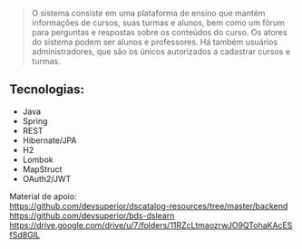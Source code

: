 > O sistema consiste em uma plataforma de ensino que mantém informações de cursos, suas turmas e alunos, bem como um fórum para perguntas e respostas sobre os conteúdos do curso. Os atores do sistema podem ser alunos e professores. Há também usuários administradores, que são os únicos autorizados a cadastrar cursos e turmas.


## Tecnologias:
- Java
- Spring
- REST
- Hibernate/JPA
- H2
- Lombok
- MapStruct
- OAuth2/JWT

Material de apoio:</br>
https://github.com/devsuperior/dscatalog-resources/tree/master/backend </br>
https://github.com/devsuperior/bds-dslearn </br>
https://drive.google.com/drive/u/7/folders/11RZcLtmaozrwJO9QTohaKAcESfSd8GIL